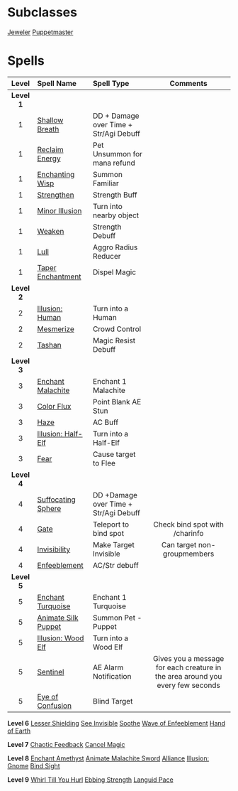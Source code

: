 <!-- TITLE: Enchanter -->
<!-- SUBTITLE: Enchanters are masters of the material world, augmenting and altering objects as they see fit. With a wave of the hand, they can curse and uncurse items, supercharge their allies, and severely weaken their opponents. Enchanters are also able to communicate with the supernatural realm, calling forth a friendly magical wisp to aid them on their travels. Many Enchanters choose to specialize in the art of jewelcrafting, as precious gems are particularly conducive to their enchantment magics -->

# Subclasses

[Jeweler](jeweler)
[Puppetmaster](puppetmaster)

# Spells

|Level|Spell Name|Spell Type|Comments|
|:---:|:-----|:----|:----:|
|**Level 1**|
|1|[Shallow Breath](shallow-breath)|DD + Damage over Time + Str/Agi Debuff||
|1|[Reclaim Energy](reclaim-energy)|Pet Unsummon for mana refund||
|1|[Enchanting Wisp](enchanting-wisp)|Summon Familiar||
|1|[Strengthen](strengthen)|Strength Buff||
|1|[Minor Illusion](minor-illusion)|Turn into nearby object||
|1|[Weaken](weaken)|Strength Debuff||
|1|[Lull](lull)|Aggro Radius Reducer||
|1|[Taper Enchantment](taper-enchantment)|Dispel Magic||
|**Level 2**|
|2|[Illusion: Human](illusion-human)|Turn into a Human||
|2|[Mesmerize](mesmerize)|Crowd Control||
|2|[Tashan](tashan)|Magic Resist Debuff||
|**Level 3**|
|3|[Enchant Malachite](enchant-malachite)|Enchant 1 Malachite||
|3|[Color Flux](color-flux)|Point Blank AE Stun||
|3|[Haze](haze)|AC Buff||
|3|[Illusion: Half-Elf](illusion-half-elf)|Turn into a Half-Elf||
|3|[Fear](fear)|Cause target to Flee||
|**Level 4**|
|4|[Suffocating Sphere](suffocating-sphere)|DD +Damage over Time + Str/Agi Debuff||
|4|[Gate](gate)|Teleport to bind spot|Check bind spot with /charinfo|
|4|[Invisibility](invisibility)|Make Target Invisible|Can target non-groupmembers|
|4|[Enfeeblement](enfeeblement)|AC/Str debuff||
|**Level 5**|
|5|[Enchant Turquoise](enchant-turquoise)|Enchant 1 Turquoise||
|5|[Animate Silk Puppet](animate-silk-puppet)|Summon Pet - Puppet||
|5|[Illusion: Wood Elf](illusion-wood-elf)|Turn into a Wood Elf||
|5|[Sentinel](sentinel)|AE Alarm Notification|Gives you a message for each creature in the area around you every few seconds|
|5|[Eye of Confusion](eye-of-confusion)|Blind Target||

**Level 6**
[Lesser Shielding](lesser-shielding)
[See Invisible](see-invisible)
[Soothe](soothe)
[Wave of Enfeeblement](wave-of-enfeeblement)
[Hand of Earth](hand-of-earth)

**Level 7**
[Chaotic Feedback](chaotic-feedback)
[Cancel Magic](cancel-magic)

**Level 8**
[Enchant Amethyst](enchant-amethyst)
[Animate Malachite Sword](animate-malachite-sword)
[Alliance](alliance)
[Illusion: Gnome](illusion-gnome)
[Bind Sight](bind-sight)

**Level 9**
[Whirl Till You Hurl](whirl-till-you-hurl)
[Ebbing Strength](ebbing-strength)
[Languid Pace](languid-pace)
